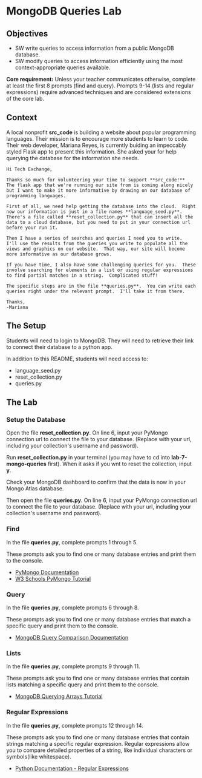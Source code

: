 # MongoDB Queries Lab

## Objectives

* SW write queries to access information from a public MongoDB database. 
* SW modify queries to access information efficiently using the most context-appropriate queries available.

**Core requirement:** Unless your teacher communicates otherwise, complete at least the first 8 prompts (find and query).  Prompts 9-14 (lists and regular expressions) require advanced techniques and are considered extensions of the core lab.

## Context
A local nonprofit **src_code** is building a website about popular programming languages.  Their mission is to encourage more students to learn to code.  Their web developer, Mariana Reyes, is currently buiding an impeccably styled Flask app to present this information.  She asked your for help querying the database for the information she needs.

    Hi Tech Exchange,

    Thanks so much for volunteering your time to support **src_code!**  The flask app that we're running our site from is coming along nicely but I want to make it more informative by drawing on our database of programming languages.

    First of all, we need help getting the database into the cloud.  Right now our information is just in a file names **language_seed.py**.  There's a file called **reset_collection.py** that can insert all the data to a cloud database, but you need to put in your connection url before your run it.

    Then I have a series of searches and queries I need you to write.  I'll use the results from the queries you write to populate all the views and graphics on our website.  That way, our site will become more informative as our database grows.

    If you have time, I also have some challenging queries for you.  These involve searching for elements in a list or using regular expressions to find partial matches in a string.  Complicated stuff!

    The specific steps are in the file **queries.py**.  You can write each queries right under the relevant prompt.  I'll take it from there.
    
    Thanks,
    -Mariana

## The Setup
Students will need to login to MongoDB.  They will need to retrieve their link to connect their database to a python app.

In addition to this README, students will need access to:
* language_seed.py
* reset_collection.py
* queries.py

## The Lab

### Setup the Database
Open the file **reset_collection.py**.  On line 6, input your PyMongo connection url to connect the file to your database.  (Replace <url> with your url, including your collection's username and password).

Run **reset_collection.py** in your terminal (you may have to cd into **lab-7-mongo-queries** first).  When it asks if you wnt to reset the collection, input **y**.

Check your MongoDB dashboard to confirm that the data is now in your Mongo Atlas database.

Then open the file **queries.py**.  On line 6, input your PyMongo connection url to connect the file to your database.  (Replace <url> with your url, including your collection's username and password).

### Find
In the file **queries.py**, complete prompts 1 through 5.

These prompts ask you to find one or many database entries and print them to the console.

* [PyMongo Documentation](https://pymongo.readthedocs.io/en/stable/tutorial.html) 
* [W3 Schools PyMongo Tutorial](https://www.w3schools.com/python/python_mongodb_getstarted.asp)

### Query
In the file **queries.py**, complete prompts 6 through 8.

These prompts ask you to find one or many database entries that match a specific query and print them to the console.

* [MongoDB Query Comparison Documentation](https://docs.mongodb.com/manual/reference/operator/query-comparison/)

### Lists
In the file **queries.py**, complete prompts 9 through 11.

These prompts ask you to find one or many database entries that contain lists matching a specific query and print them to the console.

* [MongoDB Querying Arrays Tutorial](https://docs.mongodb.com/manual/tutorial/query-arrays/)

### Regular Expressions
In the file **queries.py**, complete prompts 12 through 14.

These prompts ask you to find one or many database entries that contain strings matching a specific regular expression.  Regular expressions allow you to compare detailed properties of a string, like individual characters or symbols(like whitespace).

* [Python Documentation - Regular Expressions](https://docs.python.org/3/library/re.html)




